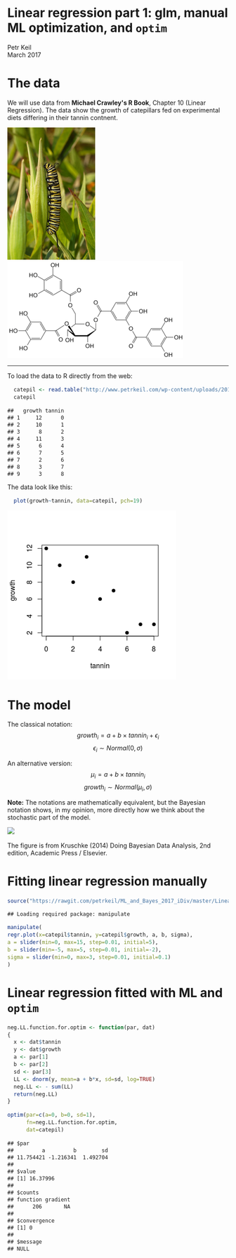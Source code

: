 # Linear regression part 1: glm, manual ML optimization, and `optim`
Petr Keil  
March 2017  

# The data

We will use data from **Michael Crawley's R Book**, Chapter 10 (Linear Regression). The data show the growth of catepillars fed on experimental diets differing in their tannin contnent.

![danaus caterpillar figure](figure/danaus.png)
![danaus caterpillar figure](figure/Tannic_acid.png)

***

To load the data to R directly from the web:


```r
  catepil <- read.table("http://www.petrkeil.com/wp-content/uploads/2016/01/regression.txt", sep="\t", header=TRUE)
  catepil
```

```
##   growth tannin
## 1     12      0
## 2     10      1
## 3      8      2
## 4     11      3
## 5      6      4
## 6      7      5
## 7      2      6
## 8      3      7
## 9      3      8
```

The data look like this:


```r
  plot(growth~tannin, data=catepil, pch=19)
```

![](linear_regression_part1_ML_files/figure-html/unnamed-chunk-2-1.png)<!-- -->

# The model

The classical notation:
$$ growth_i = a + b \times tannin_i + \epsilon_i  $$
$$ \epsilon_i \sim Normal(0, \sigma)$$


An alternative version:
$$ \mu_i = a + b \times tannin_i $$
$$ growth_i \sim Normal(\mu_i, \sigma) $$

**Note:** The notations are mathematically equivalent, 
but the Bayesian notation shows, in my opinion, more directly 
how we think about the stochastic part of the model.


![](https://raw.githubusercontent.com/petrkeil/ML_and_Bayes_2017_iDiv/master/Figures/normal_linear_regression.png)

The figure is from Kruschke (2014) Doing Bayesian Data Analysis, 2nd edition, Academic Press / Elsevier.



# Fitting linear regression manually




```r
source("https://rawgit.com/petrkeil/ML_and_Bayes_2017_iDiv/master/Linear Regression/linear_regression_part0_functions.r")
```

```
## Loading required package: manipulate
```



```r
manipulate(
regr.plot(x=catepil$tannin, y=catepil$growth, a, b, sigma),
a = slider(min=0, max=15, step=0.01, initial=5),
b = slider(min=-5, max=5, step=0.01, initial=-2),
sigma = slider(min=0, max=3, step=0.01, initial=0.1)
)
```

# Linear regression fitted with ML and `optim`


```r
neg.LL.function.for.optim <- function(par, dat)
{
  x <- dat$tannin
  y <- dat$growth
  a <- par[1]
  b <- par[2]
  sd <- par[3]
  LL <- dnorm(y, mean=a + b*x, sd=sd, log=TRUE)
  neg.LL <- - sum(LL)
  return(neg.LL)
}
```


```r
optim(par=c(a=0, b=0, sd=1), 
      fn=neg.LL.function.for.optim, 
      dat=catepil)
```

```
## $par
##         a         b        sd 
## 11.754421 -1.216341  1.492704 
## 
## $value
## [1] 16.37996
## 
## $counts
## function gradient 
##      206       NA 
## 
## $convergence
## [1] 0
## 
## $message
## NULL
```

















